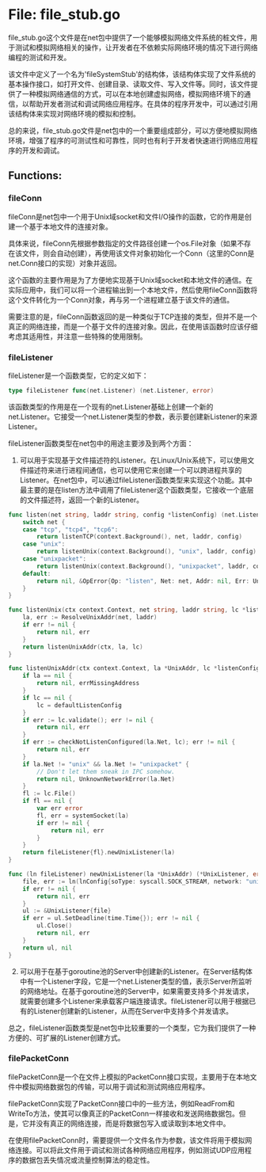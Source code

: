 # File: file_stub.go

file_stub.go这个文件是在net包中提供了一个能够模拟网络文件系统的桩文件，用于测试和模拟网络相关的操作，让开发者在不依赖实际网络环境的情况下进行网络编程的测试和开发。

该文件中定义了一个名为'fileSystemStub'的结构体，该结构体实现了文件系统的基本操作接口，如打开文件、创建目录、读取文件、写入文件等。同时，该文件提供了一种模拟网络通信的方式，可以在本地创建虚拟网络，模拟网络环境下的通信，以帮助开发者测试和调试网络应用程序。在具体的程序开发中，可以通过引用该结构体来实现对网络环境的模拟和控制。

总的来说，file_stub.go文件是net包中的一个重要组成部分，可以方便地模拟网络环境，增强了程序的可测试性和可靠性，同时也有利于开发者快速进行网络应用程序的开发和调试。

## Functions:

### fileConn

fileConn是net包中一个用于Unix域socket和文件I/O操作的函数，它的作用是创建一个基于本地文件的连接对象。

具体来说，fileConn先根据参数指定的文件路径创建一个os.File对象（如果不存在该文件，则会自动创建），再使用该文件对象初始化一个Conn（这里的Conn是net.Conn接口的实现）对象并返回。

这个函数的主要作用是为了方便地实现基于Unix域socket和本地文件的通信。在实际应用中，我们可以将一个进程输出到一个本地文件，然后使用fileConn函数将这个文件转化为一个Conn对象，再与另一个进程建立基于该文件的通信。

需要注意的是，fileConn函数返回的是一种类似于TCP连接的类型，但并不是一个真正的网络连接，而是一个基于文件的连接对象。因此，在使用该函数时应该仔细考虑其适用性，并注意一些特殊的使用限制。



### fileListener

fileListener是一个函数类型，它的定义如下：

```go
type fileListener func(net.Listener) (net.Listener, error)
```

该函数类型的作用是在一个现有的net.Listener基础上创建一个新的net.Listener。它接受一个net.Listener类型的参数，表示要创建新Listener的来源Listener。

fileListener函数类型在net包中的用途主要涉及到两个方面：

1. 可以用于实现基于文件描述符的Listener。在Linux/Unix系统下，可以使用文件描述符来进行进程间通信，也可以使用它来创建一个可以跨进程共享的Listener。在net包中，可以通过fileListener函数类型来实现这个功能。其中最主要的是在listen方法中调用了fileListener这个函数类型，它接收一个底层的文件描述符，返回一个新的Listener。

```go
func listen(net string, laddr string, config *listenConfig) (net.Listener, error) {
    switch net {
    case "tcp", "tcp4", "tcp6":
        return listenTCP(context.Background(), net, laddr, config)
    case "unix":
        return listenUnix(context.Background(), "unix", laddr, config)
    case "unixpacket":
        return listenUnix(context.Background(), "unixpacket", laddr, config)
    default:
        return nil, &OpError{Op: "listen", Net: net, Addr: nil, Err: UnknownNetworkError(net)}
    }
}

func listenUnix(ctx context.Context, net string, laddr string, lc *listenConfig) (net.Listener, error) {
    la, err := ResolveUnixAddr(net, laddr)
    if err != nil {
        return nil, err
    }
    return listenUnixAddr(ctx, la, lc)
}

func listenUnixAddr(ctx context.Context, la *UnixAddr, lc *listenConfig) (*UnixListener, error) {
    if la == nil {
        return nil, errMissingAddress
    }
    if lc == nil {
        lc = defaultListenConfig
    }
    if err := lc.validate(); err != nil {
        return nil, err
    }
    if err := checkNotListenConfigured(la.Net, lc); err != nil {
        return nil, err
    }
    if la.Net != "unix" && la.Net != "unixpacket" {
        // Don't let them sneak in IPC somehow.
        return nil, UnknownNetworkError(la.Net)
    }
    fl := lc.File()
    if fl == nil {
        var err error
        fl, err = systemSocket(la)
        if err != nil {
            return nil, err
        }
    }
    return fileListener{fl}.newUnixListener(la)
}

func (ln fileListener) newUnixListener(la *UnixAddr) (*UnixListener, error) {
    file, err := ln(lnConfig{soType: syscall.SOCK_STREAM, network: "unix"}, nil)
    if err != nil {
        return nil, err
    }
    ul := &UnixListener{file}
    if err = ul.SetDeadline(time.Time{}); err != nil {
        ul.Close()
        return nil, err
    }
    return ul, nil
}
```

2. 可以用于在基于goroutine池的Server中创建新的Listener。在Server结构体中有一个Listener字段，它是一个net.Listener类型的值，表示Server所监听的网络地址。在基于goroutine池的Server中，如果需要支持多个并发请求，就需要创建多个Listener来承载客户端连接请求。fileListener可以用于根据已有的Listener创建新的Listener，从而在Server中支持多个并发请求。

总之，fileListener函数类型是net包中比较重要的一个类型，它为我们提供了一种方便的、可扩展的Listener创建方式。



### filePacketConn

filePacketConn是一个在文件上模拟的PacketConn接口实现，主要用于在本地文件中模拟网络数据包的传输，可以用于调试和测试网络应用程序。

filePacketConn实现了PacketConn接口中的一些方法，例如ReadFrom和WriteTo方法，使其可以像真正的PacketConn一样接收和发送网络数据包。但是，它并没有真正的网络连接，而是将数据包写入或读取到本地文件中。

在使用filePacketConn时，需要提供一个文件名作为参数，该文件将用于模拟网络连接。可以将此文件用于调试和测试各种网络应用程序，例如测试UDP应用程序的数据包丢失情况或流量控制算法的稳定性。



